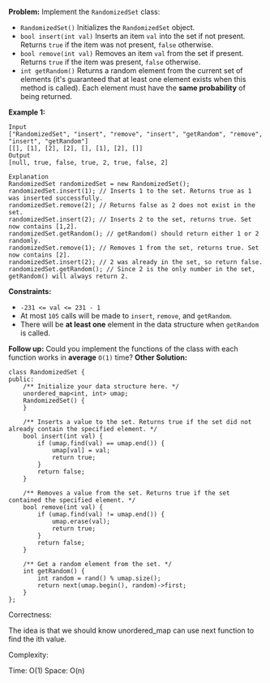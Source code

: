 **Problem:**
Implement the `RandomizedSet` class:

- `RandomizedSet()` Initializes the `RandomizedSet` object.
- `bool insert(int val)` Inserts an item `val` into the set if not present. Returns `true` if the item was not present, `false` otherwise.
- `bool remove(int val)` Removes an item `val` from the set if present. Returns `true` if the item was present, `false` otherwise.
- `int getRandom()` Returns a random element from the current set of elements (it's guaranteed that at least one element exists when this method is called). Each element must have the **same probability** of being returned.

 

**Example 1:**

```
Input
["RandomizedSet", "insert", "remove", "insert", "getRandom", "remove", "insert", "getRandom"]
[[], [1], [2], [2], [], [1], [2], []]
Output
[null, true, false, true, 2, true, false, 2]

Explanation
RandomizedSet randomizedSet = new RandomizedSet();
randomizedSet.insert(1); // Inserts 1 to the set. Returns true as 1 was inserted successfully.
randomizedSet.remove(2); // Returns false as 2 does not exist in the set.
randomizedSet.insert(2); // Inserts 2 to the set, returns true. Set now contains [1,2].
randomizedSet.getRandom(); // getRandom() should return either 1 or 2 randomly.
randomizedSet.remove(1); // Removes 1 from the set, returns true. Set now contains [2].
randomizedSet.insert(2); // 2 was already in the set, so return false.
randomizedSet.getRandom(); // Since 2 is the only number in the set, getRandom() will always return 2.
```

 

**Constraints:**

- `-231 <= val <= 231 - 1`
- At most `105` calls will be made to `insert`, `remove`, and `getRandom`.
- There will be **at least one** element in the data structure when `getRandom` is called.

 

**Follow up:** Could you implement the functions of the class with each function works in **average** `O(1)` time?
**Other Solution:**
```
class RandomizedSet {
public:
    /** Initialize your data structure here. */
    unordered_map<int, int> umap;
    RandomizedSet() {
    }
    
    /** Inserts a value to the set. Returns true if the set did not already contain the specified element. */
    bool insert(int val) {
        if (umap.find(val) == umap.end()) {
            umap[val] = val;
            return true;
        }
        return false;
    }
    
    /** Removes a value from the set. Returns true if the set contained the specified element. */
    bool remove(int val) {
        if (umap.find(val) != umap.end()) {
            umap.erase(val);
            return true;
        }
        return false;
    }
    
    /** Get a random element from the set. */
    int getRandom() {
        int random = rand() % umap.size();
        return next(umap.begin(), random)->first;
    }
};
```
Correctness:

The idea is that we should know unordered_map can use next function to find the ith value.

Complexity:

Time: O(1)
Space: O(n)